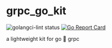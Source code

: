 # grpc_go_kit

![golangci-lint status](https://github.com/103cuong/grpc_go_kit/workflows/golangci-lint/badge.svg)
[![Go Report Card](https://goreportcard.com/badge/github.com/103cuong/grpc_go_kit)](https://goreportcard.com/report/github.com/103cuong/grpc_go_kit)

a lightweight kit for go 💅 grpc
